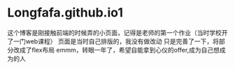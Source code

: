 # Longfafa.github.io1
这个博客是刚接触前端的时候弄的小页面，记得是老师的第一个作业（当时学校开了一门web课程）
页面是当时自己排版的，我没有做改动
只是完善了一下，将部分改成了flex布局
emmm，转眼一年了，希望自能拿到心仪的offer,成为自己想成为的人
